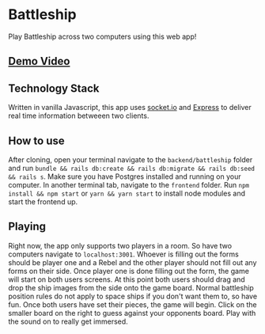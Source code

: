# Battleship

Play Battleship across two computers using this web app!

## [Demo Video](https://www.youtube.com/watch?v=zDsfUd7383A)

## Technology Stack

Written in vanilla Javascript, this app uses [socket.io](socket.io) and [Express](https://expressjs.com/) to deliver real time information betweeen two clients.  

## How to use

After cloning, open your terminal navigate to the `backend/battleship` folder and run `bundle && rails db:create && rails db:migrate && rails db:seed && rails s`. Make sure you have Postgres installed and running on your computer. In another terminal tab, navigate to the `frontend` folder. Run `npm install && npm start` or `yarn && yarn start` to install node modules and start the frontend up.  

## Playing

Right now, the app only supports two players in a room. So have two computers navigate to `localhost:3001`. Whoever is filling out the forms should be player one and a Rebel and the other player should not fill out any forms on their side. Once player one is done filling out the form, the game will start on both users screens. At this point both users should drag and drop the ship images from the side onto the game board.  Normal battleship position rules do not apply to space ships if you don't want them to, so have fun. Once both users have set their pieces, the game will begin. Click on the smaller board on the right to guess against your opponents board. Play with the sound on to really get immersed. 
